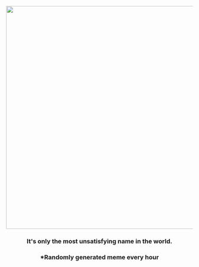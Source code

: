 <p align="center">
        <img src="https://i.redd.it/keqq0o1w1ps81.jpg" width="600" height="600">
        </p>
        <h3 align="center">It's only the most unsatisfying name in the world.</h3>
        <h3 align="center">*Randomly generated meme every hour</h3>
    